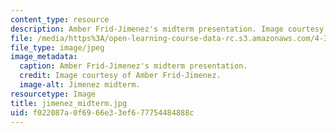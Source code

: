 ```yaml
---
content_type: resource
description: Amber Frid-Jimenez's midterm presentation. Image courtesy of Amber Frid-Jimenez.
file: /media/https%3A/open-learning-course-data-rc.s3.amazonaws.com/4-370-interrogative-design-workshop-fall-2005/f022087a0f6966e33ef677754484888c_jimenez_midterm.jpg
file_type: image/jpeg
image_metadata:
  caption: Amber Frid-Jimenez's midterm presentation.
  credit: Image courtesy of Amber Frid-Jimenez.
  image-alt: Jimenez midterm.
resourcetype: Image
title: jimenez_midterm.jpg
uid: f022087a-0f69-66e3-3ef6-77754484888c
---
```

